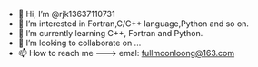 - 👋 Hi, I’m @rjk13637110731
- 👀 I’m interested in Fortran,C/C++ language,Python and so on.
- 🌱 I’m currently learning C++, Fortran and Python.
- 💞️ I’m looking to collaborate on ...
- 📫 How to reach me ---> emal: fullmoonloong@163.com

<!---
rjk13637110731/rjk13637110731 is a ✨ special ✨ repository because its `README.md` (this file) appears on your GitHub profile.
You can click the Preview link to take a look at your changes.
--->
